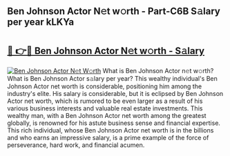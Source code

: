 ## Ben Johnson Actor N𝚎t w𝚘rth - Part-C6B S𝚊lary per year kLKYa

# <h2><a href="http://gc4urn.nevu.top/?p=Ben+Johnson+Actor">🔗 👉🔴 Ben Johnson Actor N𝚎t w𝚘rth - S𝚊lary</a></h2>

[![Ben Johnson Actor N𝚎t W𝚘rth](https://i.imgur.com/Oavwk0R.jpeg)](http://gc4urn.nevu.top/?p=Ben+Johnson+Actor)
What is Ben Johnson Actor n𝚎t w𝚘rth? What is Ben Johnson Actor s𝚊lary per year?
This wealthy individual's Ben Johnson Actor net worth is considerable, positioning him among the industry's elite. His salary is considerable, but it is eclipsed by Ben Johnson Actor net worth, which is rumored to be even larger as a result of his various business interests and valuable real estate investments. This wealthy man, with a Ben Johnson Actor net worth among the greatest globally, is renowned for his astute business sense and financial expertise. This rich individual, whose Ben Johnson Actor net worth is in the billions and who earns an impressive salary, is a prime example of the force of perseverance, hard work, and financial acumen.
